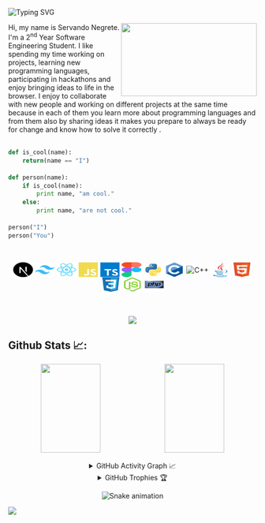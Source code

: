 ![Typing SVG](https://readme-typing-svg.herokuapp.com/?lines=hello,+I'm+Servando)

<img align='right' src='https://github.com/servandongti/servandongti/blob/main/programmer1.gif' width='275' height='148'> 

<div align="left">
Hi, my name is Servando Negrete. I'm a 2<sup>nd</sup> Year Software Engineering Student. I like spending my time working on projects, learning new programming languages, participating in hackathons and enjoy bringing ideas to life in the browser. I enjoy to collaborate with new people and working on different projects at the same time because in each of them you learn more about programming languages and from them also by sharing ideas it makes you prepare to always be ready for change and know how to solve it correctly .
</div>

## 
```python
def is_cool(name):
    return(name == "I")
    
def person(name):
    if is_cool(name):
        print name, "am cool."
    else:
        print name, "are not cool."
        
person("I")
person("You")
```
## 
<div align="center" valign="top"><br>
  <img align="center" alt="Nextjs" height="30" width="40" src="https://github.com/servandongti/servandongti/blob/main/nextjs.png">
  <img align="center" alt="Tailwindcss" height="30" width="40" src="https://github.com/devicons/devicon/blob/master/icons/tailwindcss/tailwindcss-plain.svg">
  <img align="center" alt="React" height="30" width="40" src="https://raw.githubusercontent.com/devicons/devicon/master/icons/react/react-original.svg">
  <img align="center" alt="Js" height="30" width="40" src="https://raw.githubusercontent.com/devicons/devicon/master/icons/javascript/javascript-plain.svg">
  <img align="center" alt="Ts" height="30" width="40" src="https://raw.githubusercontent.com/devicons/devicon/master/icons/typescript/typescript-plain.svg">
  <img align="center" alt="Figma" height="30" width="40" src="https://github.com/servandongti/servandongti/blob/main/figma.png">
  <img align="center" alt="Python" height="30" width="40" src="https://raw.githubusercontent.com/devicons/devicon/master/icons/python/python-original.svg">
  <img align="center" alt="C" height="30" width="40" src="https://raw.githubusercontent.com/devicons/devicon/master/icons/c/c-original.svg">
  <img align="center" alt="C++" height="30" width="40" src="https://github.com/Benio101/cpp-logo/blob/master/cpp_logo.svg">
  <img align="center" alt="Java" height="30" width="40" src="https://raw.githubusercontent.com/devicons/devicon/master/icons/java/java-original.svg">
  <img align="center" alt="HTML" height="30" width="40" src="https://raw.githubusercontent.com/devicons/devicon/master/icons/html5/html5-original.svg">
  <img align="center" alt="CSS" height="30" width="40" src="https://raw.githubusercontent.com/devicons/devicon/master/icons/css3/css3-original.svg">
  <img align="center" alt="nodejs" height="30" width="40" src="https://raw.githubusercontent.com/devicons/devicon/master/icons/nodejs/nodejs-original.svg">
  <img align="center" alt="Php" height="30" width="40" src="https://raw.githubusercontent.com/devicons/devicon/master/icons/php/php-original.svg">
</div><br>

##
<p align="center"> 
   <img align="center" src="https://github-readme-streak-stats.herokuapp.com?user=servandongti&theme=algolia"/>
</p>


<h2>Github Stats 📈:</h2>

<p align="center">
<img height="180" width="49%" src="https://github-readme-stats.vercel.app/api?username=servandongti&theme=algolia" />
<img height="180" width="49%" src="https://github-readme-stats.vercel.app/api/top-langs/?username=servandongti&theme=algolia&layout=compact&hide=css" />
</p>

<details align="center">
  <summary>GitHub Activity Graph 📈</summary>
<p align="center">
  <img src="https://activity-graph.herokuapp.com/graph?username=servandongti&theme=react-dark" />
</p>
</details>

<details align="center">
  <summary>GitHub Trophies 🏆</summary>
<p align="center">
  <a href="https://github.com/ryo-ma/github-profile-trophy" target="_blank">
    <img src="https://github-profile-trophy.vercel.app/?username=servandongti&column=4&margin-w=5&margin-h=5&theme=algolia"/>
  </a>
</p>
</details>

<div align="center">
  
![Snake animation](https://github.com/danielbped/danielbped/blob/output/github-contribution-grid-snake.svg)
  
</div>

<p><code><img height="20" src="https://komarev.com/ghpvc/?username=servandongti&color=blue"></code></p>
